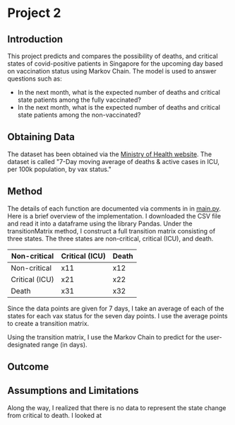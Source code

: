 # Project 2

## Introduction
This project predicts and compares the possibility of deaths, and critical states of covid-positive patients in Singapore for the upcoming day based on vaccination status using Markov Chain.
The model is used to answer questions such as: 
- In the next month, what is the expected number of deaths and critical state patients among the fully vaccinated?
- In the next month, what is the expected number of deaths and critical state patients among the non-vaccinated?

## Obtaining Data
The dataset has been obtained via the [Ministry of Health website](https://data.gov.sg/dataset/covid-19-case-numbers?resource_id=783f0c4c-caf7-4818-8683-760f3d7f0757). The dataset is called "7-Day moving average of deaths & active cases in ICU, per 100k population, by vax status." 

## Method
The details of each function are documented via comments in in [main.py](main.py). 
Here is a brief overview of the implementation.
I downloaded the CSV file and read it into a dataframe using the library Pandas.
Under the transitionMatrix method, I construct a full transition matrix consisting of three states.
The three states are non-critical, critical (ICU), and death.

Non-critical | Critical (ICU) | Death
-- | -- | --
Non-critical | x11 | x12 | x13
Critical (ICU) | x21 | x22 | x23
Death | x31 | x32 | x33

Since the data points are given for 7 days, I take an average of each of the states for each vax status for the seven day points.
I use the average points to create a transition matrix.

Using the transition matrix, I use the Markov Chain to predict for the user-designated range (in days).

## Outcome

## Assumptions and Limitations
Along the way, I realized that there is no data to represent the state change from critical to death.
I looked at 